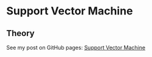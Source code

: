 # Support Vector Machine
## Theory
See my post on GitHub pages: [Support Vector Machine](http://liuzhiwei.me/SVM)

